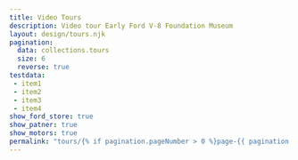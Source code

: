 ```yaml
---
title: Video Tours
description: Video tour Early Ford V-8 Foundation Museum
layout: design/tours.njk
pagination:
  data: collections.tours
  size: 6
  reverse: true
testdata:
 - item1
 - item2
 - item3
 - item4
show_ford_store: true
show_patner: true
show_motors: true
permalink: "tours/{% if pagination.pageNumber > 0 %}page-{{ pagination.pageNumber + 1 }}/{% endif %}index.html"
---
```


